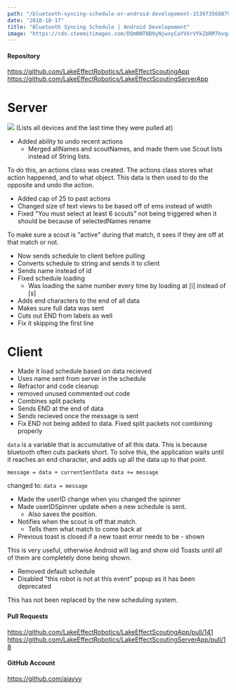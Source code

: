 ```yaml
---
path: "/bluetooth-syncing-schedule-or-android-developement-1539735660793"
date: "2018-10-17"
title: "Bluetooth Syncing Schedule | Android Developement"
image: "https://cdn.steemitimages.com/DQmNNTNB9yNjwxyCaYVXrVYkZbRM7hvqaJMZNgjv2R64T3U/image.png"
---
```


#### Repository
https://github.com/LakeEffectRobotics/LakeEffectScoutingApp
https://github.com/LakeEffectRobotics/LakeEffectScoutingServerApp
# Server
![](https://cdn.steemitimages.com/DQmNNTNB9yNjwxyCaYVXrVYkZbRM7hvqaJMZNgjv2R64T3U/image.png)
(Lists all devices and the last time they were pulled at)

- Added ability to undo recent actions
	- Merged allNames and scoutNames, and made them use Scout lists instead of String lists.

To do this, an actions class was created. The actions class stores what action happened, and to what object. This data is then used to do the opposite and undo the action.

- Added cap of 25 to past actions
- Changed size of text views to be based off of ems instead of width
- Fixed "You must select at least 6 scouts" not being triggered when it should be because of selectedNames rename

To make sure a scout is "active" during that match, it sees if they are off at that match or not.

- Now sends schedule to client before pulling
- Converts schedule to string and sends it to client
- Sends name instead of id
- Fixed schedule loading
	- Was loading the same number every time by loading at [i] instead of [s]
- Adds end characters to the end of all data
- Makes sure full data was sent
- Cuts out END from labels as well
- Fix it skipping the first line

# Client
- Made it load schedule based on data recieved
- Uses name sent from server in the schedule
- Refractor and code cleanup
- removed unused commented out code
- Combines split packets
- Sends END at the end of data
- Sends recieved once the message is sent
- Fix END not being added to data. Fixed split packets not combining properly

`data` is a variable that is accumulative of all this data. This is because bluetooth often cuts packets short. To solve this, the application waits until it reaches an end character, and adds up all the data up to that point.

`message = data + currentSentData
data += message`

changed to:
`data = message`

- Made the userID change when you changed the spinner
- Made userIDSpinner update when a new schedule is sent.
	- Also saves the position.
- Notifies when the scout is off that match.
	- Tells them what match to come back at
- Previous toast is closed if a new toast error needs to be - shown

This is very useful, otherwise Android will lag and show old Toasts until all of them are completely done being shown.

- Removed default schedule
- Disabled "this robot is not at this event" popup as it has been deprecated

This has not been replaced by the new scheduling system.

#### Pull Requests
https://github.com/LakeEffectRobotics/LakeEffectScoutingApp/pull/141
https://github.com/LakeEffectRobotics/LakeEffectScoutingServerApp/pull/18

#### GitHub Account
https://github.com/ajayyy